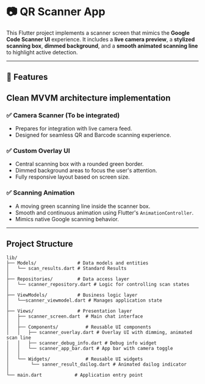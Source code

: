 # 📷 QR Scanner App

This Flutter project implements a scanner screen that mimics the **Google Code Scanner UI** experience. It includes a **live camera preview**, a **stylized scanning box**, **dimmed background**, and a **smooth animated scanning line** to highlight active detection.

---

## 🚀 Features
## Clean MVVM architecture implementation

### ✅ Camera Scanner (To be integrated)
- Prepares for integration with live camera feed.
- Designed for seamless QR and Barcode scanning experience.

### ✅ Custom Overlay UI
- Central scanning box with a rounded green border.
- Dimmed background areas to focus the user's attention.
- Fully responsive layout based on screen size.

### ✅ Scanning Animation
- A moving green scanning line inside the scanner box.
- Smooth and continuous animation using Flutter's `AnimationController`.
- Mimics native Google scanning behavior.

---

## Project Structure 

```
lib/
├── Models/               # Data models and entities
│   └── scan_results.dart # Standard Results
│
├── Repositories/         # Data access layer
│   └── scanner_repository.dart # Logic for controlling scan states
│
├── ViewModels/           # Business logic layer
│   └──scanner_viewmodel.dart # Manages application state
│
├── Views/                # Presentation layer
│   ├── scanner_screen.dart  # Main chat interface
│   │
│   ├── Components/          # Reusable UI components
│   │   ├── scanner_overlay.dart # Overlay UI with dimming, animated scan line
│   │   ├── scanner_debug_info.dart # Debug info widget
│   │   └── scanner_app_bar.dart # App bar with camera toggle
│   │
│   └── Widgets/             # Reusable UI widgets  
│        └── sanner_result_dailog.dart # Animated dailog indicator
│
└── main.dart            # Application entry point
```